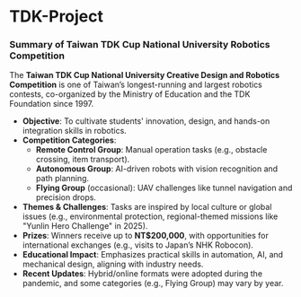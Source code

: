 # TDK-Project
### **Summary of Taiwan TDK Cup National University Robotics Competition**  

The **Taiwan TDK Cup National University Creative Design and Robotics Competition** is one of Taiwan’s longest-running and largest robotics contests, co-organized by the Ministry of Education and the TDK Foundation since 1997.  

- **Objective**: To cultivate students' innovation, design, and hands-on integration skills in robotics.  
- **Competition Categories**:  
  - **Remote Control Group**: Manual operation tasks (e.g., obstacle crossing, item transport).  
  - **Autonomous Group**: AI-driven robots with vision recognition and path planning.  
  - **Flying Group** (occasional): UAV challenges like tunnel navigation and precision drops.  
- **Themes & Challenges**: Tasks are inspired by local culture or global issues (e.g., environmental protection, regional-themed missions like "Yunlin Hero Challenge" in 2025).  
- **Prizes**: Winners receive up to **NT$200,000**, with opportunities for international exchanges (e.g., visits to Japan’s NHK Robocon).  
- **Educational Impact**: Emphasizes practical skills in automation, AI, and mechanical design, aligning with industry needs.  
- **Recent Updates**: Hybrid/online formats were adopted during the pandemic, and some categories (e.g., Flying Group) may vary by year.  
